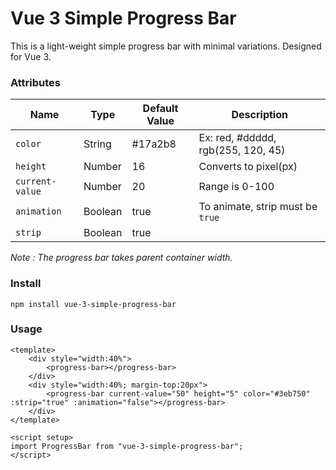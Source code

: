 # Vue 3 Simple Progress Bar

This is a light-weight simple progress bar with minimal variations. Designed for Vue 3.

### Attributes

| Name            | Type    | Default Value | Description                        |
|-----------------|---------|---------------|------------------------------------|
| `color`         | String  | #17a2b8       | Ex: red, #ddddd, rgb(255, 120, 45) |
| `height`        | Number  | 16            | Converts to pixel(px)              |
| `current-value` | Number  | 20            | Range is 0-100                     |
| `animation`     | Boolean | true          | To animate, strip must be `true`   |
| `strip`         | Boolean | true          |                                    |

*Note : The progress bar takes parent container width.*

### Install

`npm install vue-3-simple-progress-bar`

### Usage

    <template>
        <div style="width:40%">
            <progress-bar></progress-bar>
        </div>
        <div style="width:40%; margin-top:20px">
            <progress-bar current-value="50" height="5" color="#3eb750" :strip="true" :animation="false"></progress-bar>
        </div>
    </template>

    <script setup>
    import ProgressBar from "vue-3-simple-progress-bar";
    </script>